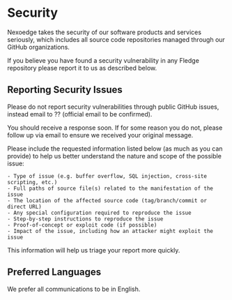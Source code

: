 # Security

Nexoedge takes the security of our software products and services seriously, which includes all source code repositories managed through our GitHub organizations.

If you believe you have found a security vulnerability in any Fledge repository please report it to us as described below.

## Reporting Security Issues

Please do not report security vulnerabilities through public GitHub issues, instead email to ?? (official email to be confirmed).

You should receive a response soon. If for some reason you do not, please follow up via email to ensure we received your original message.

Please include the requested information listed below (as much as you can provide) to help us better understand the nature and scope of the possible issue:

    - Type of issue (e.g. buffer overflow, SQL injection, cross-site scripting, etc.)
    - Full paths of source file(s) related to the manifestation of the issue
    - The location of the affected source code (tag/branch/commit or direct URL)
    - Any special configuration required to reproduce the issue
    - Step-by-step instructions to reproduce the issue
    - Proof-of-concept or exploit code (if possible)
    - Impact of the issue, including how an attacker might exploit the issue

This information will help us triage your report more quickly.

## Preferred Languages

We prefer all communications to be in English.
